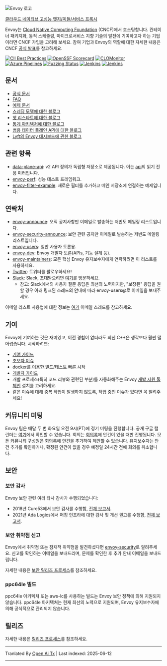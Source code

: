 ![Envoy 로고](https://github.com/envoyproxy/artwork/blob/main/PNG/Envoy_Logo_Final_PANTONE.png)

[클라우드 네이티브 고성능 엣지/미들/서비스 프록시](https://www.envoyproxy.io/)

Envoy는 [Cloud Native Computing Foundation](https://cncf.io) (CNCF)에서 호스팅합니다. 컨테이너 패키지화, 동적 스케줄링, 마이크로서비스 지향 기술의 발전에 기여하고자 하는 기업이라면 CNCF 가입을 고려해 보세요. 참여 기업과 Envoy의 역할에 대한 자세한 내용은 CNCF
[공식 발표](https://www.cncf.io/blog/2017/09/13/cncf-hosts-envoy/)를 참고하세요.

[![CII Best Practices](https://bestpractices.coreinfrastructure.org/projects/1266/badge)](https://bestpractices.coreinfrastructure.org/projects/1266)
[![OpenSSF Scorecard](https://api.securityscorecards.dev/projects/github.com/envoyproxy/envoy/badge)](https://securityscorecards.dev/viewer/?uri=github.com/envoyproxy/envoy)
[![CLOMonitor](https://img.shields.io/endpoint?url=https://clomonitor.io/api/projects/cncf/envoy/badge)](https://clomonitor.io/projects/cncf/envoy)
[![Azure Pipelines](https://dev.azure.com/cncf/envoy/_apis/build/status/11?branchName=main)](https://dev.azure.com/cncf/envoy/_build/latest?definitionId=11&branchName=main)
[![Fuzzing Status](https://oss-fuzz-build-logs.storage.googleapis.com/badges/envoy.svg)](https://bugs.chromium.org/p/oss-fuzz/issues/list?sort=-opened&can=1&q=proj:envoy)
[![Jenkins](https://powerci.osuosl.org/buildStatus/icon?job=build-envoy-static-master&subject=ppc64le%20build)](https://powerci.osuosl.org/job/build-envoy-static-master/)
[![Jenkins](https://ibmz-ci.osuosl.org/buildStatus/icon?job=Envoy_IBMZ_CI&subject=s390x%20build)](https://ibmz-ci.osuosl.org/job/Envoy_IBMZ_CI/)

## 문서

* [공식 문서](https://www.envoyproxy.io/)
* [FAQ](https://www.envoyproxy.io/docs/envoy/latest/faq/overview)
* [예제 문서](https://github.com/envoyproxy/examples/)
* [스레딩 모델에 대한 블로그](https://medium.com/@mattklein123/envoy-threading-model-a8d44b922310)
* [핫 리스타트에 대한 블로그](https://medium.com/@mattklein123/envoy-hot-restart-1d16b14555b5)
* [통계 아키텍처에 대한 블로그](https://medium.com/@mattklein123/envoy-stats-b65c7f363342)
* [범용 데이터 플레인 API에 대한 블로그](https://medium.com/@mattklein123/the-universal-data-plane-api-d15cec7a)
* [Lyft의 Envoy 대시보드에 관한 블로그](https://medium.com/@mattklein123/lyfts-envoy-dashboards-5c91738816b1)

## 관련 항목

* [data-plane-api](https://github.com/envoyproxy/data-plane-api): v2 API 정의가 독립형 저장소로 제공됩니다. 이는 [api](https://raw.githubusercontent.com/envoyproxy/envoy/main/api/)의 읽기 전용 미러입니다.
* [envoy-perf](https://github.com/envoyproxy/envoy-perf): 성능 테스트 프레임워크.
* [envoy-filter-example](https://github.com/envoyproxy/envoy-filter-example): 새로운 필터를 추가하고 메인 저장소에 연결하는 예제입니다.

## 연락처

* [envoy-announce](https://groups.google.com/forum/#!forum/envoy-announce): 오직 공지사항만 이메일로 발송하는 저빈도 메일링 리스트입니다.
* [envoy-security-announce](https://groups.google.com/forum/#!forum/envoy-security-announce): 보안 관련 공지만 이메일로 발송하는 저빈도 메일링 리스트입니다.
* [envoy-users](https://groups.google.com/forum/#!forum/envoy-users): 일반 사용자 토론용.
* [envoy-dev](https://groups.google.com/forum/#!forum/envoy-dev): Envoy 개발자 토론(APIs, 기능 설계 등).
* [envoy-maintainers](https://groups.google.com/forum/#!forum/envoy-maintainers): 모든 핵심 Envoy 유지보수자에게 연락하려면 이 리스트를 사용하세요.
* [Twitter](https://twitter.com/EnvoyProxy/): 트위터를 팔로우하세요!
* [Slack](https://envoyproxy.slack.com/): Slack, 초대받으려면 [여기](https://communityinviter.com/apps/envoyproxy/envoy)를 방문하세요.
  * 참고: Slack에서의 사용자 질문 응답은 최선의 노력이지만, "보장된" 응답을 원할 경우 아래 링크된 스레드의 안내에 따라 envoy-users@로 이메일을 보내주세요.

이메일 리스트 사용법에 대한 정보는 [여기](https://groups.google.com/forum/#!topic/envoy-announce/l9zjYsnS3TY) 이메일 스레드를 참고하세요.

## 기여

Envoy에 기여하는 것은 재미있고, 이전 경험이 없더라도 최신 C++은 생각보다 훨씬 덜 어렵습니다. 시작하려면:

* [기여 가이드](https://raw.githubusercontent.com/envoyproxy/envoy/main/CONTRIBUTING.md)
* [초보자 이슈](https://github.com/envoyproxy/envoy/issues?q=is%3Aopen+is%3Aissue+label%3Abeginner)
* [docker를 이용한 빌드/테스트 빠른 시작](https://raw.githubusercontent.com/envoyproxy/envoy/main/ci#building-and-running-tests-as-a-developer)
* [개발자 가이드](https://raw.githubusercontent.com/envoyproxy/envoy/main/DEVELOPER.md)
* 개발 프로세스(특히 코드 리뷰와 관련된 부분)를 자동화해주는 Envoy [개발 지원 툴체인](https://github.com/envoyproxy/envoy/blob/main/support/README.md) 설치를 고려하세요.
* 같은 이슈에 대해 중복 작업이 발생하지 않도록, 작업 중인 이슈가 있다면 꼭 알려주세요!

## 커뮤니티 미팅

Envoy 팀은 매달 두 번 화요일 오전 9시(PT)에 정기 미팅을 진행합니다. 공개 구글 캘린더는 [여기](https://goo.gl/PkDijT)에서 확인할 수 있습니다. 회의는 [회의록](https://goo.gl/5Cergb)에 안건이 있을 때만 진행됩니다. 모든 커뮤니티 구성원은 회의록에 안건을 추가하여 제안할 수 있습니다. 유지보수자는 안건 추가를 확인하거나, 확정된 안건이 없을 경우 예정일 24시간 전에 회의를 취소합니다.

## 보안

### 보안 감사

Envoy 보안 관련 여러 타사 감사가 수행되었습니다:
* 2018년 Cure53에서 보안 감사를 수행함, [전체 보고서](https://raw.githubusercontent.com/envoyproxy/envoy/main/docs/security/audit_cure53_2018.pdf).
* 2021년 Ada Logics에서 퍼징 인프라에 대한 감사 및 개선 권고를 수행함, [전체 보고서](https://raw.githubusercontent.com/envoyproxy/envoy/main/docs/security/audit_fuzzer_adalogics_2021.pdf).

### 보안 취약점 신고

Envoy에서 취약점 또는 잠재적 취약점을 발견하셨다면 [envoy-security](mailto:envoy-security@googlegroups.com)로 알려주세요. 신고를 확인하는 이메일을 보내드리며, 문제를 확인한 후 추가 안내 이메일을 보내드립니다.

자세한 내용은 [보안 릴리즈 프로세스](https://raw.githubusercontent.com/envoyproxy/envoy/main/SECURITY.md)를 참조하세요.

### ppc64le 빌드

ppc64le 아키텍처 또는 aws-lc를 사용하는 빌드는 Envoy 보안 정책에 의해 지원되지 않습니다. ppc64le 아키텍처는 현재 최선의 노력으로 지원되며, Envoy 유지보수자에 의해 공식적으로 관리되지 않습니다.

## 릴리즈

자세한 내용은 [릴리즈 프로세스](https://github.com/envoyproxy/envoy/blob/main/RELEASES.md)를 참조하세요.

---

Tranlated By [Open Ai Tx](https://github.com/OpenAiTx/OpenAiTx) | Last indexed: 2025-06-12

---